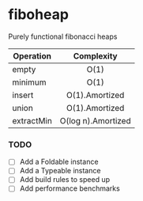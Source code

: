 # fiboheap

Purely functional fibonacci heaps

| Operation     | Complexity    |
| ------------- |:-------------:|
| empty         | O(1)          | 
| minimum       | O(1)          |
| insert        | O(1).Amortized|
| union         | O(1).Amortized|
| extractMin    | O(log n).Amortized|

### TODO

- [ ] Add a Foldable instance
- [ ] Add a Typeable instance
- [ ] Add build rules to speed up
- [ ] Add performance benchmarks
